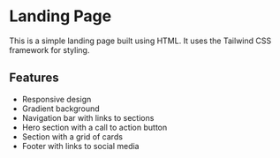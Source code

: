 # Landing Page

This is a simple landing page built using HTML. It uses the Tailwind CSS framework for styling.

## Features

- Responsive design
- Gradient background
- Navigation bar with links to sections
- Hero section with a call to action button
- Section with a grid of cards
- Footer with links to social media

